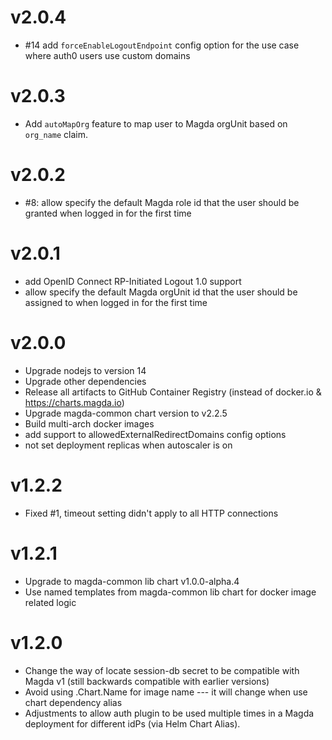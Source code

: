 # v2.0.4

- #14 add `forceEnableLogoutEndpoint` config option for the use case where auth0 users use custom domains

# v2.0.3

- Add `autoMapOrg` feature to map user to Magda orgUnit based on `org_name` claim.

# v2.0.2

- #8: allow specify the default Magda role id that the user should be granted when logged in for the first time

# v2.0.1

- add OpenID Connect RP-Initiated Logout 1.0 support
- allow specify the default Magda orgUnit id that the user should be assigned to when logged in for the first time

# v2.0.0

- Upgrade nodejs to version 14
- Upgrade other dependencies
- Release all artifacts to GitHub Container Registry (instead of docker.io & https://charts.magda.io)
- Upgrade magda-common chart version to v2.2.5
- Build multi-arch docker images
- add support to allowedExternalRedirectDomains config options
- not set deployment replicas when autoscaler is on

# v1.2.2

- Fixed #1, timeout setting didn't apply to all HTTP connections

# v1.2.1

- Upgrade to magda-common lib chart v1.0.0-alpha.4
- Use named templates from magda-common lib chart for docker image related logic

# v1.2.0

- Change the way of locate session-db secret to be compatible with Magda v1 (still backwards compatible with earlier versions)
- Avoid using .Chart.Name for image name --- it will change when use chart dependency alias
- Adjustments to allow auth plugin to be used multiple times in a Magda deployment for different idPs (via Helm Chart Alias).